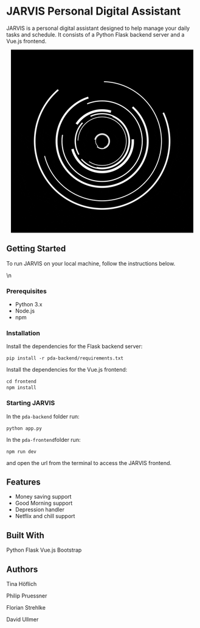 # JARVIS Personal Digital Assistant

JARVIS is a personal digital assistant designed to help manage your daily tasks and schedule. It consists of a Python Flask backend server and a Vue.js frontend.
<p align="center">
 <img align="center" src="pda-frontend/src/assets/frame_0.png" alt="Image description">
</p>

## Getting Started

To run JARVIS on your local machine, follow the instructions below.
<!-- Pytest Coverage Comment:Begin -->
\n<!-- Pytest Coverage Comment:End -->

### Prerequisites
 - Python 3.x
 - Node.js
 - npm


### Installation
Install the dependencies for the Flask backend server:
```
pip install -r pda-backend/requirements.txt
```
Install the dependencies for the Vue.js frontend:
```
cd frontend
npm install
```

### Starting JARVIS
In the `pda-backend` folder run:
```
python app.py
```

In the `pda-frontend`folder run:
```
npm run dev
```
and open the url from the terminal to access the JARVIS frontend.

## Features
 - Money saving support
 - Good Morning support
 - Depression handler
 - Netflix and chill support

## Built With

Python Flask
Vue.js
Bootstrap


## Authors

Tina Höflich

Philip Pruessner

Florian Strehlke

David Ullmer
